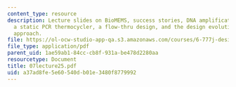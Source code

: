 ```yaml
---
content_type: resource
description: Lecture slides on BioMEMS, success stories, DNA amplification and PCR,
  a static PCR thermocycler, a flow-thru design, and the design evolution of the static
  approach.
file: https://ol-ocw-studio-app-qa.s3.amazonaws.com/courses/6-777j-design-and-fabrication-of-microelectromechanical-devices-spring-2007/a37ad8fe5e60540db01e3480f8779992_07lecture25.pdf
file_type: application/pdf
parent_uid: 1ae59ab1-84cc-cb8f-931a-be478d2280aa
resourcetype: Document
title: 07lecture25.pdf
uid: a37ad8fe-5e60-540d-b01e-3480f8779992
---
```

